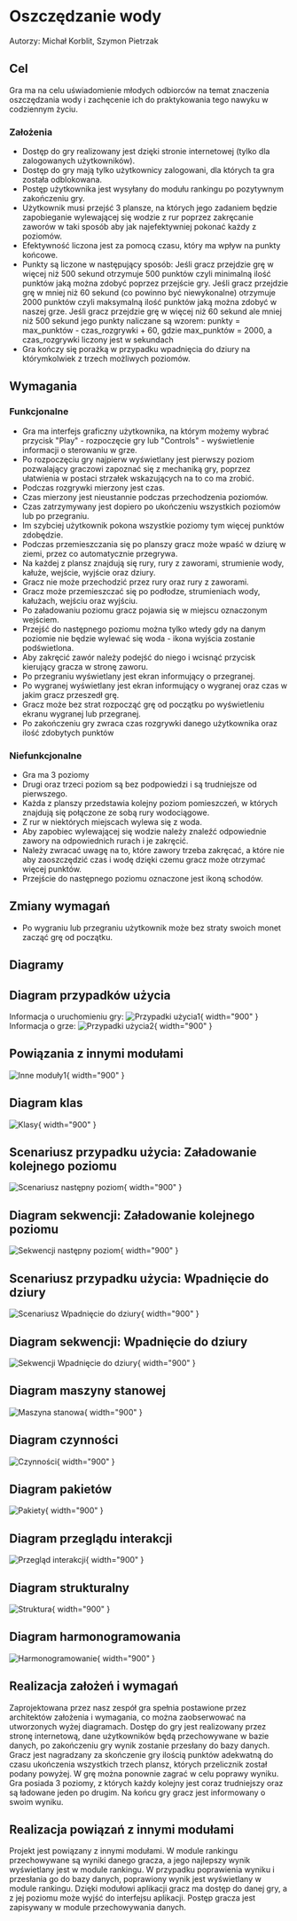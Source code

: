# Oszczędzanie wody
Autorzy: Michał Korblit, Szymon Pietrzak
## Cel
 Gra ma na celu uświadomienie młodych odbiorców na temat znaczenia oszczędzania wody i zachęcenie ich do praktykowania tego nawyku w codziennym życiu.

### Założenia
- Dostęp do gry realizowany jest dzięki stronie internetowej (tylko dla zalogowanych użytkowników).
- Dostęp do gry mają tylko użytkownicy zalogowani, dla których ta gra została odblokowana.
- Postęp użytkownika jest wysyłany do modułu rankingu po pozytywnym zakończeniu gry.
- Użytkownik musi przejść 3 plansze, na których jego zadaniem będzie zapobieganie wylewającej się wodzie z rur poprzez zakręcanie zaworów w taki sposób aby jak najefektywniej pokonać każdy z poziomów.
- Efektywność liczona jest za pomocą czasu, który ma wpływ na punkty końcowe.
- Punkty są liczone w następujący sposób:
Jeśli gracz przejdzie grę w więcej niż 500 sekund otrzymuje 500 punktów czyli minimalną ilość punktów jaką można zdobyć poprzez przejście gry.
Jeśli gracz przejdzie grę w mniej niż 60 sekund (co powinno być niewykonalne) otrzymuje 2000 punktów czyli maksymalną ilość punktów jaką można zdobyć w naszej grze.
Jeśli gracz przejdzie grę w więcej niż 60 sekund ale mniej niż 500 sekund jego punkty naliczane są wzorem: punkty = max_punktów - czas_rozgrywki + 60, gdzie max_punktów = 2000, a czas_rozgrywki liczony jest w sekundach
- Gra kończy się porażką w przypadku wpadnięcia do dziury na którymkolwiek z trzech możliwych poziomów.

## Wymagania
### Funkcjonalne
- Gra ma interfejs graficzny użytkownika, na którym możemy wybrać przycisk "Play" - rozpoczęcie gry lub "Controls" - wyświetlenie informacji o sterowaniu w grze.
- Po rozpoczęciu gry najpierw wyświetlany jest pierwszy poziom pozwalający graczowi zapoznać się z mechaniką gry, poprzez ułatwienia w postaci strzałek wskazujących na to co ma zrobić. 
- Podczas rozgrywki mierzony jest czas.
- Czas mierzony jest nieustannie podczas przechodzenia poziomów. 
- Czas zatrzymywany jest dopiero po ukończeniu wszystkich poziomów lub po przegraniu.
- Im szybciej użytkownik pokona wszystkie poziomy tym więcej punktów zdobędzie.
- Podczas przemieszczania się po planszy gracz może wpaść w dziurę w ziemi, przez co automatycznie przegrywa.
- Na każdej z plansz znajdują się rury, rury z zaworami, strumienie wody, kałuże, wejście, wyjście oraz dziury.
- Gracz nie może przechodzić przez rury oraz rury z zaworami. 
- Gracz może przemieszczać się po podłodze, strumieniach wody, kałużach, wejściu oraz wyjściu.
- Po załadowaniu poziomu gracz pojawia się w miejscu oznaczonym wejściem.
- Przejść do następnego poziomu można tylko wtedy gdy na danym poziomie nie będzie wylewać się woda - ikona wyjścia zostanie podświetlona.
- Aby zakręcić zawór należy podejść do niego i wcisnąć przycisk kierujący gracza w stronę zaworu.
- Po przegraniu wyświetlany jest ekran informujący o przegranej.
- Po wygranej wyświetlany jest ekran informujący o wygranej oraz czas w jakim gracz przeszedł grę.
- Gracz może bez strat rozpocząć grę od początku po wyświetleniu ekranu wygranej lub przegranej.
- Po zakończeniu gry zwraca czas rozgrywki danego użytkownika oraz ilość zdobytych punktów
### Niefunkcjonalne
- Gra ma 3 poziomy
- Drugi oraz trzeci poziom są bez podpowiedzi i są trudniejsze od pierwszego.
- Każda z planszy przedstawia kolejny poziom pomieszczeń, w których znajdują się połączone ze sobą rury wodociągowe. 
- Z rur w niektórych miejscach wylewa się z woda. 
- Aby zapobiec wylewającej się wodzie należy znaleźć odpowiednie zawory na odpowiednich rurach i je zakręcić. 
- Należy zwracać uwagę na to, które zawory trzeba zakręcać, a które nie aby zaoszczędzić czas i wodę dzięki czemu gracz może otrzymać więcej punktów.
- Przejście do następnego poziomu oznaczone jest ikoną schodów. 

## Zmiany wymagań
- Po wygraniu lub przegraniu użytkownik może bez straty swoich monet zacząć grę od początku.

## Diagramy
## Diagram przypadków użycia
Informacja o uruchomieniu gry:
![Przypadki użycia1](https://i.imgur.com/43hJvee.png){ width="900" }
Informacja o grze:
![Przypadki użycia2](https://i.imgur.com/xlnEayC.png){ width="900" }
## Powiązania z innymi modułami
![Inne moduły1](https://i.imgur.com/NAeD1Ss.png){ width="900" }
## Diagram klas
![Klasy](https://i.imgur.com/MAwaVcY.png){ width="900" }
## Scenariusz przypadku użycia: Załadowanie kolejnego poziomu
![Scenariusz następny poziom](https://i.imgur.com/xp9MFqc.png){ width="900" }
## Diagram sekwencji: Załadowanie kolejnego poziomu
![Sekwencji następny poziom](https://i.imgur.com/J7PsgO2.png){ width="900" }
## Scenariusz przypadku użycia: Wpadnięcie do dziury
![Scenariusz Wpadnięcie do dziury](https://i.imgur.com/GBuuBDg.png){ width="900" }
## Diagram sekwencji: Wpadnięcie do dziury
![Sekwencji Wpadnięcie do dziury](https://i.imgur.com/yqtcw6X.png){ width="900" }
## Diagram maszyny stanowej
![Maszyna stanowa](https://i.imgur.com/PQumPGj.png){ width="900" }
## Diagram czynności
![Czynności](https://i.imgur.com/JkxrIIz.png){ width="900" }
## Diagram pakietów
![Pakiety](https://i.imgur.com/sfobDYn.png){ width="900" }
## Diagram przeglądu interakcji
![Przegląd interakcji](https://i.imgur.com/pdX5u9a.png){ width="900" }
## Diagram strukturalny
![Struktura](https://i.imgur.com/3XPNurN.png){ width="900" }
## Diagram harmonogramowania
![Harmonogramowanie](https://i.imgur.com/9Eb2QbT.png){ width="900" }

## Realizacja założeń i wymagań
Zaprojektowana przez nasz zespół gra spełnia postawione przez architektów założenia i wymagania, co można zaobserwować na utworzonych wyżej diagramach. Dostęp do gry jest realizowany przez stronę internetową, dane użytkowników będą przechowywane w bazie danych, po zakończeniu gry wynik zostanie przesłany do bazy danych. Gracz jest nagradzany za skończenie gry ilością punktów adekwatną do czasu ukończenia wszystkich trzech plansz, których przelicznik został podany powyżej. W grę można ponownie zagrać w celu poprawy wyniku. Gra posiada 3 poziomy, z których każdy kolejny jest coraz trudniejszy oraz są ładowane jeden po drugim. Na końcu gry gracz jest informowany o swoim wyniku.

## Realizacja powiązań z innymi modułami
Projekt jest powiązany z innymi modułami. W module rankingu przechowywane są wyniki danego gracza, a jego najlepszy wynik wyświetlany jest w module rankingu. W przypadku poprawienia wyniku i przesłania go do bazy danych, poprawiony wynik jest wyświetlany w module rankingu. Dzięki modułowi aplikacji gracz ma dostęp do danej gry, a z jej poziomu może wyjść do interfejsu aplikacji. Postęp gracza jest zapisywany w module przechowywania danych.

